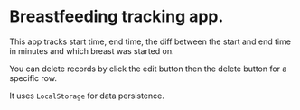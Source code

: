 # Breastfeeding tracking app.

This app tracks start time, end time, the diff between the start and end time in minutes and which breast was started on.

You can delete records by click the edit button then the delete button for a specific row.

It uses `LocalStorage` for data persistence.
